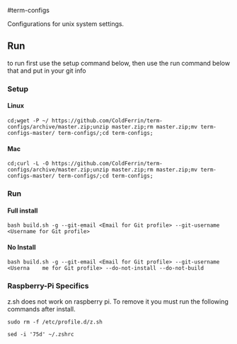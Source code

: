#term-configs

Configurations for unix system settings.

## Run

to run first use the setup command below, then use the run command below that and put in your git info

### Setup

#### Linux

`cd;wget -P ~/ https://github.com/ColdFerrin/term-configs/archive/master.zip;unzip master.zip;rm master.zip;mv term-configs-master/ term-configs/;cd term-configs;`

#### Mac

`cd;curl -L -O https://github.com/ColdFerrin/term-configs/archive/master.zip;unzip master.zip;rm master.zip;mv term-configs-master/ term-configs/;cd term-configs;`

### Run

#### Full install
`bash build.sh -g --git-email <Email for Git profile> --git-username <Username for Git profile>`

#### No Install
`bash build.sh -g --git-email <Email for Git profile> --git-username <Userna    me for Git profile> --do-not-install --do-not-build`

### Raspberry-Pi Specifics

z.sh does not work on raspberry pi. To remove it you must run the following
commands after install. 

`sudo rm -f /etc/profile.d/z.sh`

`sed -i '75d' ~/.zshrc`

